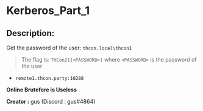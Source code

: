 
# Kerberos_Part_1
## Description:
Get the password of the user: `thcon.local\thcon1`
>The flag is: `THCon21{<PASSWORD>}` where `<PASSWORD>` is the password of the user

- `remote1.thcon.party:10288`

**Online Brutefore is Useless**

**Creator :**
gus (Discord : gus#4864)

